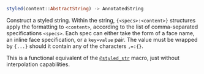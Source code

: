 ```julia
styled(content::AbstractString) -> AnnotatedString
```

Construct a styled string. Within the string, `{<specs>:<content>}` structures apply the formatting to `<content>`, according to the list of comma-separated specifications `<specs>`. Each spec can either take the form of a face name, an inline face specification, or a `key=value` pair. The value must be wrapped by `{...}` should it contain any of the characters `,=:{}`.

This is a functional equivalent of the [`@styled_str`](@ref) macro, just without interpolation capabilities.
